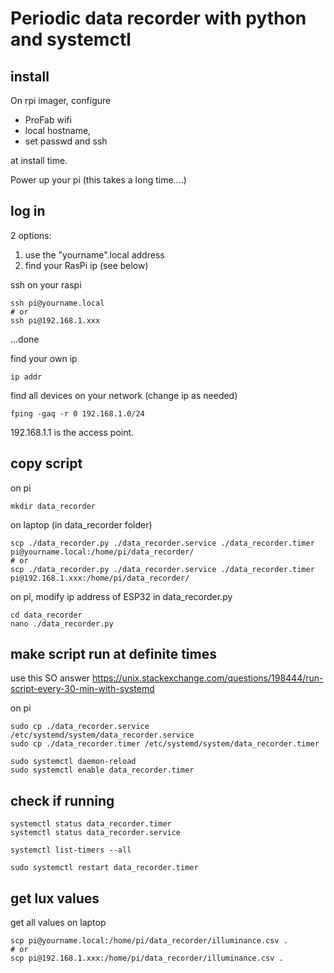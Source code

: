 


# Periodic data recorder with python and systemctl

## install

On rpi imager, configure

* ProFab wifi
* local hostname, 
* set passwd and ssh 

at install time.

Power up your pi (this takes a long time....) 
 

## log in     
        

2 options:

1. use the "yourname".local address
2. find your RasPi ip  (see below)

ssh on your raspi

    ssh pi@yourname.local
    # or
    ssh pi@192.168.1.xxx
    
...done


find your own ip

    ip addr
    
find all devices on your network (change ip as needed)

    fping -gaq -r 0 192.168.1.0/24
    
192.168.1.1 is the access point.


## copy script
    

on pi 

    mkdir data_recorder

on laptop (in data_recorder folder)
    
    scp ./data_recorder.py ./data_recorder.service ./data_recorder.timer  pi@yourname.local:/home/pi/data_recorder/
    # or
    scp ./data_recorder.py ./data_recorder.service ./data_recorder.timer  pi@192.168.1.xxx:/home/pi/data_recorder/
    
on pi, modify ip address of ESP32 in data_recorder.py

    cd data_recorder
    nano ./data_recorder.py
    


## make script run at definite times

use this SO answer https://unix.stackexchange.com/questions/198444/run-script-every-30-min-with-systemd
    
on pi

    sudo cp ./data_recorder.service /etc/systemd/system/data_recorder.service
    sudo cp ./data_recorder.timer /etc/systemd/system/data_recorder.timer

    sudo systemctl daemon-reload
    sudo systemctl enable data_recorder.timer

## check if running
    
    systemctl status data_recorder.timer
    systemctl status data_recorder.service
    
    systemctl list-timers --all

    sudo systemctl restart data_recorder.timer
   
    
## get lux values

get all values on laptop

    scp pi@yourname.local:/home/pi/data_recorder/illuminance.csv .
    # or
    scp pi@192.168.1.xxx:/home/pi/data_recorder/illuminance.csv .

